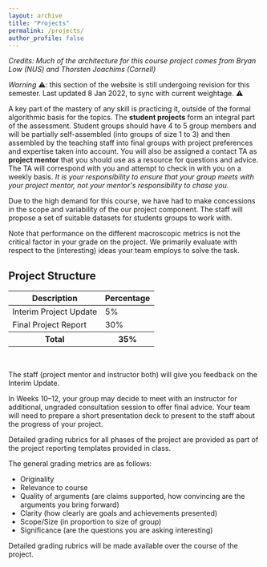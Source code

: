 ```yaml
---
layout: archive
title: "Projects"
permalink: /projects/
author_profile: false
---
```


_Credits: Much of the architecture for this course project comes from
Bryan Low (NUS) and Thorsten Joachims (Cornell)_

_Warning_ ⚠️: this section of the website is still undergoing revision for this semester.  Last updated 8 Jan 2022, to sync with current weightage. ⚠️

A key part of the mastery of any skill is practicing it,
outside of the formal algorithmic basis for the
topics.  The **student projects** form an integral part of the assessment.  Student groups should have 4 to 5 group members and will be
partially self-assembled (into groups of size 1 to 3) and then assembled by the teaching staff into final groups with project preferences and expertise taken into account.  You will also be assigned a contact TA as **project mentor** that you should use as a resource for questions and advice.  The TA will correspond with you and attempt to check in with you on a weekly basis.  _It is your responsibility to ensure that your group meets with your project mentor, not your mentor's responsibility to chase you._

Due to the high demand for this course, we have had to make concessions in the scope and variability of the our project component.  The staff will propose a set of suitable datasets for students groups to work with.  

Note that performance on the different macroscopic metrics is not the critical factor in your grade on the project. We primarily evaluate with respect to the (interesting) ideas your team employs to solve the task.  

## Project Structure

<table class="table table-striped" style="margin-left: auto; margin-right:auto">
<thead class="thead-inverse"><tr><th>Description</th><th>Percentage</th></tr></thead>
<tbody>
<tr><td>Interim Project Update</td><td>5%</td></tr>
<tr><td>Final Project Report</td><td>30%</td></tr>
<tr><th><b>Total</b></th><th><b>35%</b></th></tr>
</tbody>
</table>
<p><br /></p>

The staff (project mentor and instructor both) will give you feedback on the Interim Update.  

In Weeks 10–12, your group may decide to meet with an instructor for additional, ungraded consultation session to offer final advice.  Your team will need to prepare a short presentation deck to present to the staff about the progress of your project.

Detailed grading rubrics for all phases of the project are provided as
part of the project reporting templates provided in class.

The general grading metrics are as follows:

* Originality
* Relevance to course
* Quality of arguments (are claims supported, how convincing are the arguments you bring forward)
* Clarity (how clearly are goals and achievements presented)
* Scope/Size (in proportion to size of group)
* Significance (are the questions you are asking interesting)

Detailed grading rubrics will be made available over the course of the project.

